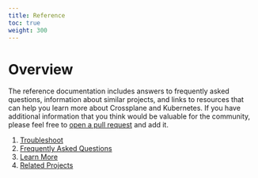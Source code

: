 ```yaml
---
title: Reference
toc: true
weight: 300
---
```


# Overview

The reference documentation includes answers to frequently asked questions, information about similar projects, and links to resources that can help you learn more about Crossplane and Kubernetes. If you have additional information that you think would be valuable for the community, please feel free to [open a pull request]() and add it.

1. [Troubleshoot]
2. [Frequently Asked Questions]
3. [Learn More]
4. [Related Projects]

<!-- Named Links -->

[Troubleshoot]: troubleshoot.md
[Frequently Asked Questions]: faqs.md
[Learn More]: learn_more.md
[Related Projects]: related_projects.md
